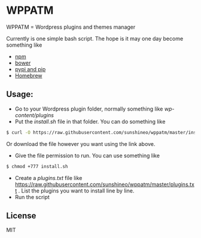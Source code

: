 # WPPATM
WPPATM = Wordpress plugins and themes manager

Currently is one simple bash script. The hope is it may one day become something like

  - [npm]
  - [bower]
  - [pypi and pip]
  - [Homebrew]

## Usage:
  * Go to your Wordpress plugin folder, normally something like *wp-content/plugins*
  * Put the *install.sh* file in that folder. You can do something like
```sh
$ curl -O https://raw.githubusercontent.com/sunshineo/wppatm/master/install.sh
```
Or download the file however you want using the link above.

  * Give the file permission to run. You can use something like
```sh
$ chmod +777 install.sh
```

  * Create a *plugins.txt* file like https://raw.githubusercontent.com/sunshineo/wppatm/master/plugins.txt . List the plugins you want to install line by line.
  * Run the script


License
----

MIT

[npm]:https://www.npmjs.com/
[bower]:http://bower.io/
[pypi and pip]:https://pypi.python.org/pypi
[Homebrew]:http://brew.sh/